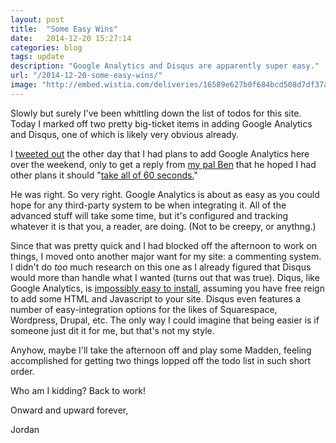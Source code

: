 ```yaml
---
layout: post
title:  "Some Easy Wins"
date:   2014-12-20 15:27:14
categories: blog
tags: update
description: "Google Analytics and Disqus are apparently super easy."
url: "/2014-12-20-some-easy-wins/"
image: "http://embed.wistia.com/deliveries/16589e627b0f684bcd508d7df37ac0051615e37f.bin"
---
```


Slowly but surely I've been whittling down the list of todos for this site. Today I marked off two pretty big-ticket items in adding Google Analytics and Disqus, one of which is likely very obvious already.

I [tweeted out](https://twitter.com/jordanmunson/status/545941980036235264) the other day that I had plans to add Google Analytics here over the weekend, only to get a reply from [my pal Ben](http://www.benmccormack.com/) that he hoped I had other plans it should "[take all of 60 seconds.](https://twitter.com/bmccormack/status/545944666672488449)"

He was right. So very right. Google Analytics is about as easy as you could hope for any third-party system to be when integrating it. All of the advanced stuff will take some time, but it's configured and tracking whatever it is that you, a reader, are doing. (Not to be creepy, or anythng.)

Since that was pretty quick and I had blocked off the afternoon to work on things, I moved onto another major want for my site: a commenting system. I didn't do _too_ much research on this one as I already figured that Disqus would more than handle what I wanted (turns out that was true). Diqus, like Google Analytics, is [impossibly easy to install](https://disqus.com/websites/), assuming you have free reign to add some HTML and Javascript to your site. Disqus even features a number of easy-integration options for the likes of Squarespace, Wordpress, Drupal, etc. The only way I could imagine that being easier is if someone just dit it for me, but that's not my style.

Anyhow, maybe I'll take the afternoon off and play some Madden, feeling accomplished for getting two things lopped off the todo list in such short order.

Who am I kidding? Back to work!

Onward and upward forever,

Jordan